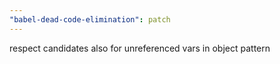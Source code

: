 ```yaml
---
"babel-dead-code-elimination": patch
---
```


respect candidates also for unreferenced vars in object pattern
